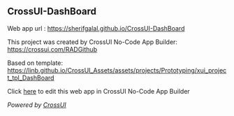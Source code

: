 ## CrossUI-DashBoard
Web app url : https://sherifgalal.github.io/CrossUI-DashBoard

This project was created by CrossUI No-Code App Builder: https://crossui.com/RADGithub

Based on template: https://linb.github.io/CrossUI_Assets/assets/projects/Prototyping/xui_project_tpl_DashBoard

Click [here](https://crossui.com/RADGithub/#!from=github&owner=sherifgalal&repo=CrossUI-DashBoard) to edit this web app in CrossUI No-Code App Builder

<i>Powered by [CrossUI](https://crossui.com)</i>
